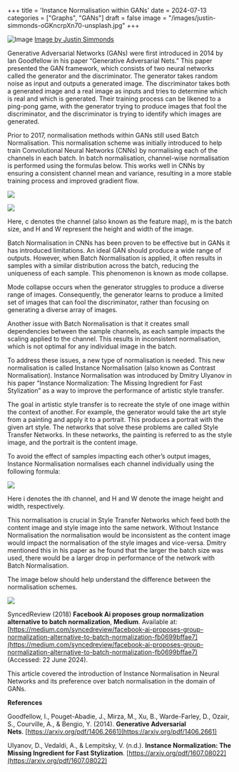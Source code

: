 +++
title = 'Instance Normalisation within GANs'
date = 2024-07-13
categories = ["Graphs", "GANs"]
draft = false
image = "/images/justin-simmonds-oGKncrpXn70-unsplash.jpg"
+++

![Image](/images/justin-simmonds-oGKncrpXn70-unsplash.jpg)
[Image by Justin Simmonds](https://unsplash.com/@justsimms?utm_source=ghost&utm_medium=referral&utm_campaign=api-credit)

Generative Adversarial Networks (GANs) were first introduced in 2014 by Ian Goodfellow in his paper “Generative Adversarial Nets.” This paper presented the GAN framework, which consists of two neural networks called the generator and the discriminator. The generator takes random noise as input and outputs a generated image. The discriminator takes both a generated image and a real image as inputs and tries to determine which is real and which is generated. Their training process can be likened to a ping-pong game, with the generator trying to produce images that fool the discriminator, and the discriminator is trying to identify which images are generated.

Prior to 2017, normalisation methods within GANs still used Batch Normalisation. This normalisation scheme was initially introduced to help train Convolutional Neural Networks (CNNs) by normalising each of the channels in each batch. In batch normalisation, channel-wise normalisation is performed using the formulas below. This works well in CNNs by ensuring a consistent channel mean and variance, resulting in a more stable training process and improved gradient flow.

![](https://cdn-images-1.medium.com/max/1600/1*f1CFQ-9T318wsmkrgUaApg.png)

![](https://cdn-images-1.medium.com/max/1600/1*q_80D4RkXdShyrbt4-Ly6A.png)

Here, c denotes the channel (also known as the feature map), m is the batch size, and H and W represent the height and width of the image.

Batch Normalisation in CNNs has been proven to be effective but in GANs it has introduced limitations. An ideal GAN should produce a wide range of outputs. However, when Batch Normalisation is applied, it often results in samples with a similar distribution across the batch, reducing the uniqueness of each sample. This phenomenon is known as mode collapse.

Mode collapse occurs when the generator struggles to produce a diverse range of images. Consequently, the generator learns to produce a limited set of images that can fool the discriminator, rather than focusing on generating a diverse array of images.

Another issue with Batch Normalisation is that it creates small dependencies between the sample channels, as each sample impacts the scaling applied to the channel. This results in inconsistent normalisation, which is not optimal for any individual image in the batch.

To address these issues, a new type of normalisation is needed. This new normalisation is called Instance Normalisation (also known as Contrast Normalisation). Instance Normalisation was introduced by Dmitry Ulyanov in his paper “Instance Normalization: The Missing Ingredient for Fast Stylization” as a way to improve the performance of artistic style transfer.

The goal in artistic style transfer is to recreate the style of one image within the context of another. For example, the generator would take the art style from a painting and apply it to a portrait. This produces a portrait with the given art style. The networks that solve these problems are called Style Transfer Networks. In these networks, the painting is referred to as the style image, and the portrait is the content image.

To avoid the effect of samples impacting each other’s output images, Instance Normalisation normalises each channel individually using the following formula:

![](https://cdn-images-1.medium.com/max/1600/1*JOxF7XuPaTUTUmF-C0AXQw.png)

Here i denotes the ith channel, and H and W denote the image height and width, respectively.

This normalisation is crucial in Style Transfer Networks which feed both the content image and style image into the same network. Without Instance Normalisation the normalisation would be inconsistent as the content image would impact the normalisation of the style images and vice-versa. Dmitry mentioned this in his paper as he found that the larger the batch size was used, there would be a larger drop in performance of the network with Batch Normalisation.

The image below should help understand the difference between the normalisation schemes.

![](https://cdn-images-1.medium.com/max/1600/0*hl0nFNpdgxMeaKJ3.png)

SyncedReview (2018) __Facebook Ai proposes group normalization alternative to batch normalization__, __Medium__. Available at: [https://medium.com/syncedreview/facebook-ai-proposes-group-normalization-alternative-to-batch-normalization-fb0699bffae7](https://medium.com/syncedreview/facebook-ai-proposes-group-normalization-alternative-to-batch-normalization-fb0699bffae7) (Accessed: 22 June 2024).

This article covered the introduction of Instance Normalisation in Neural Networks and its preference over batch normalisation in the domain of GANs.

****References****

Goodfellow, I., Pouget-Abadie, J., Mirza, M., Xu, B., Warde-Farley, D., Ozair, S., Courville, A., & Bengio, Y. (2014). __Generative Adversarial Nets__. [https://arxiv.org/pdf/1406.2661](https://arxiv.org/pdf/1406.2661)

Ulyanov, D., Vedaldi, A., & Lempitsky, V. (n.d.). __Instance Normalization: The Missing Ingredient for Fast Stylization__. [https://arxiv.org/pdf/1607.08022](https://arxiv.org/pdf/1607.08022)

‌
